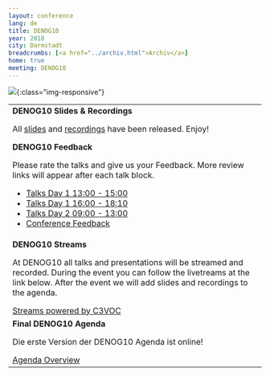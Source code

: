 ```yaml
---
layout: conference
lang: de
title: DENOG10
year: 2018
city: Darmstadt
breadcrumbs: [<a href="../archiv.html">Archiv</a>]
home: true
meeting: DENOG10
---
```

![](/images/meeting-10.jpg){:class="img-responsive"}

<table>
    <tr>
        <td>
                <div class="newsblock">
                    <b>DENOG10 Slides & Recordings </b>
                    <p>All <a href="https://github.com/denog/media/tree/master/DENOG10"> slides</a> and <a href="https://media.ccc.de/c/denog10">recordings</a> have been released. Enjoy!</p>
                </div>
                <div class="newsblock">
                    <b>DENOG10 Feedback</b>
                    <p>Please rate the talks and give us your Feedback. More review links will appear after each talk block.</p>
                    <ul>
                        <li><a href="https://goo.gl/forms/BQmlQx3nifozz4hP2"> Talks Day 1 13:00 - 15:00 </a></li>
                        <li><a href="https://goo.gl/forms/d749TKGm37TF5V6P2"> Talks Day 1 16:00 - 18:10 </a></li>
                        <li><a href="https://goo.gl/forms/P4zrvyG5yhdAAI6i1"> Talks Day 2 09:00 - 13:00 </a></li>
                        <li><a href="https://goo.gl/forms/Ll9u8IzUxwg7TEKY2"> Conference Feedback </a></li>
                    </ul>
                </div>
        </td>
    </tr>
    <tr>
        <td>
                <div class="newsblock">
                    <b>DENOG10 Streams</b>
                    <p>At DENOG10 all talks and presentations will be streamed and recorded. During the event you can follow the livetreams at the link below. After the event we will add slides and recordings to the agenda.</p>
                    <a href="https://streaming.media.ccc.de/denog10" target="new">Streams powered by C3VOC<i class="ion-arrow-right-c"></i></a>
                </div>
        </td>
    </tr>
    <tr>
        <td>
                <div class="newsblock">
                    <b>Final DENOG10 Agenda</b>
                    <p>Die erste Version der DENOG10 Agenda ist online!</p>
                    <a href="https://cfp.denog.de/denog10/schedule" target="new">Agenda Overview <i class="ion-arrow-right-c"></i></a>
                </div>
        </td>
    </tr>
</table>

<!--
<hr class="verticaldivider" />
<div class="mainpagepaddedbox">
    <h3>Sponsoren</h3>
    <div id="sponsorslider" data-images="3"></div>
</div>
<script type="text/javascript">
    var sliderImageItems = [
                '{{ site.url }}/images/meetings/denog10/sponsor_de-cix.png',
                '{{ site.url }}/images/meetings/denog10/sponsor_de-cix.png',
                '{{ site.url }}/images/meetings/denog10/sponsor_eshelter.png',
                '{{ site.url }}/images/meetings/denog10/sponsor_eshelter.png',
                '{{ site.url }}/images/meetings/denog10/sponsor_NL-IX.png',
                '{{ site.url }}/images/meetings/denog10/sponsor_NL-IX.png',
                '{{ site.url }}/images/meetings/denog10/sponsor_flexoptix.jpg',
                '{{ site.url }}/images/meetings/denog10/sponsor_dc1.jpg',
                '{{ site.url }}/images/meetings/denog10/sponsor_gasline.png',
                '{{ site.url }}/images/meetings/denog10/sponsor_megaport.jpg',
                '{{ site.url }}/images/meetings/denog10/sponsor_syseleven.png',
                '{{ site.url }}/images/meetings/denog10/sponsor_thomaskrenn.jpg',
                '{{ site.url }}/images/meetings/denog10/sponsor_netbrain.png',
                '{{ site.url }}/images/meetings/denog10/sponsor_hubersuhner.jpg',
                '{{ site.url }}/images/meetings/denog10/sponsor_centurylink.png',
                '{{ site.url }}/images/meetings/denog10/sponsor_core_backbone_infinera.png',
                '{{ site.url }}/images/meetings/denog10/sponsor_xantaro.png'
    ];
</script>
-->
